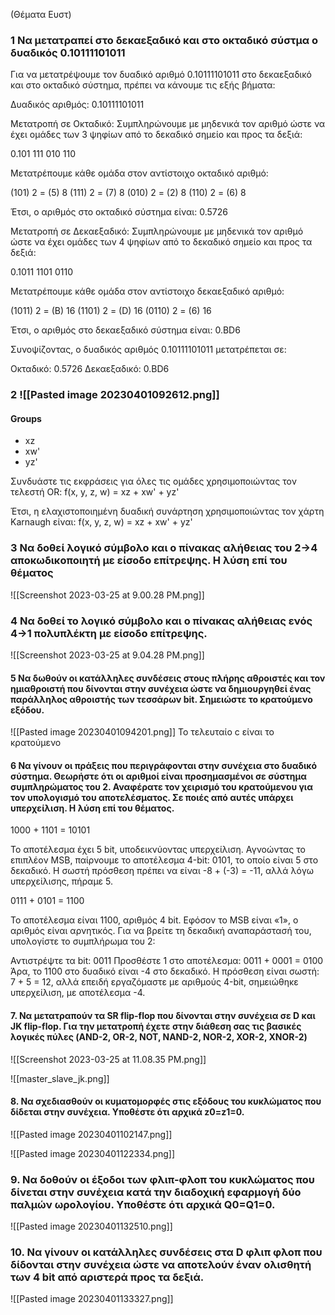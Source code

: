 (Θέματα Ευστ)
### 1 Να μετατραπεί στο δεκαεξαδικό και στο οκταδικό σύστμα ο δυαδικός 0.10111101011

Για να μετατρέψουμε τον δυαδικό αριθμό 0.10111101011 στο δεκαεξαδικό και στο οκταδικό σύστημα, πρέπει να κάνουμε τις εξής βήματα:

Δυαδικός αριθμός: 0.10111101011

Μετατροπή σε Οκταδικό:
Συμπληρώνουμε με μηδενικά τον αριθμό ώστε να έχει ομάδες των 3 ψηφίων από το δεκαδικό σημείο και προς τα δεξιά:

0.101 111 010 110

Μετατρέπουμε κάθε ομάδα στον αντίστοιχο οκταδικό αριθμό:

(101) 2 = (5) 8
(111) 2 = (7) 8
(010) 2 = (2) 8
(110) 2 = (6) 8

Έτσι, ο αριθμός στο οκταδικό σύστημα είναι: 0.5726

Μετατροπή σε Δεκαεξαδικό:
Συμπληρώνουμε με μηδενικά τον αριθμό ώστε να έχει ομάδες των 4 ψηφίων από το δεκαδικό σημείο και προς τα δεξιά:

0.1011 1101 0110

Μετατρέπουμε κάθε ομάδα στον αντίστοιχο δεκαεξαδικό αριθμό:

(1011) 2 = (B) 16
(1101) 2 = (D) 16
(0110) 2 = (6)  16

Έτσι, ο αριθμός στο δεκαεξαδικό σύστημα είναι: 0.BD6

Συνοψίζοντας, ο δυαδικός αριθμός 0.10111101011 μετατρέπεται σε:

Οκταδικό: 0.5726
Δεκαεξαδικό: 0.BD6

### 2 ![[Pasted image 20230401092612.png]]

#### Groups
* xz
* xw'
* yz'

Συνδυάστε τις εκφράσεις για όλες τις ομάδες χρησιμοποιώντας τον τελεστή OR:
f(x, y, z, w) = xz + xw' + yz'

Έτσι, η ελαχιστοποιημένη δυαδική συνάρτηση χρησιμοποιώντας τον χάρτη Karnaugh είναι:
f(x, y, z, w) = xz + xw' + yz'

### 3 Να δοθεί λογικό σύμβολο και ο πίνακας αλήθειας του 2->4 αποκωδικοποιητή με είσοδο επίτρεψης. Η λύση επί του θέματος

![[Screenshot 2023-03-25 at 9.00.28 PM.png]]


### 4 Να δοθεί το λογικό σύμβολο και ο πίνακας αλήθειας ενός 4->1 πολυπλέκτη με είσοδο επίτρεψης.


![[Screenshot 2023-03-25 at 9.04.28 PM.png]]



#### 5 Να δωθούν οι κατάλληλες συνδέσεις στους πλήρης αθροιστές και τον ημιαθροιστή που δίνονται στην συνέχεια ώστε να δημιουργηθεί ένας **παράλληλος αθροιστής** των τεσσάρων bit. Σημειώστε το κρατούμενο εξόδου.

![[Pasted image 20230401094201.png]]
Το τελευταίο c είναι το κρατούμενο



#### 6 Να γίνουν οι πράξεις που περιγράφονται στην συνέχεια στο δυαδικό σύστημα. Θεωρήστε ότι οι αριθμοί είναι προσημασμένοι σε σύστημα συμπληρώματος του 2. Αναφέρατε τον χειρισμό του κρατούμενου για τον υπολογισμό του αποτελέσματος. Σε ποιές από αυτές υπάρχει υπερχείλιση. Η λύση επί του θέματος. 

  1000 + 1101 = 10101
 
Το αποτέλεσμα έχει 5 bit, υποδεικνύοντας υπερχείλιση. Αγνοώντας το επιπλέον MSB, παίρνουμε το αποτέλεσμα 4-bit: 0101, το οποίο είναι 5 στο δεκαδικό. Η σωστή πρόσθεση πρέπει να είναι -8 + (-3) = -11, αλλά λόγω υπερχείλισης, πήραμε 5.

   0111 + 0101 = 1100

Το αποτέλεσμα είναι 1100, αριθμός 4 bit. Εφόσον το MSB είναι «1», ο αριθμός είναι αρνητικός. Για να βρείτε τη δεκαδική αναπαράστασή του, υπολογίστε το συμπλήρωμα του 2:

Αντιστρέψτε τα bit: 0011
Προσθέστε 1 στο αποτέλεσμα: 0011 + 0001 = 0100
Άρα, το 1100 στο δυαδικό είναι -4 στο δεκαδικό. Η πρόσθεση είναι σωστή: 7 + 5 = 12, αλλά επειδή εργαζόμαστε με αριθμούς 4-bit, σημειώθηκε υπερχείλιση, με αποτέλεσμα -4.


#### 7. Να μετατραπούν τα SR flip-flop που δίνονται στην συνέχεια σε D και JK flip-flop. Για την μετατροπή έχετε στην διάθεση σας τις βασικές λογικές πύλες (AND-2, OR-2, NOT, NAND-2, NOR-2, XOR-2, XNOR-2)

![[Screenshot 2023-03-25 at 11.08.35 PM.png]]


![[master_slave_jk.png]]



#### 8. Να σχεδιασθούν οι κυματομορφές στις εξόδους του κυκλώματος που δίδεται στην συνέχεια. Υποθέστε ότι αρχικά z0=z1=0.


![[Pasted image 20230401102147.png]]

![[Pasted image 20230401122334.png]]


### 9. Να δοθούν οι έξοδοι των φλιπ-φλοπ του κυκλώματος που δίνεται στην συνέχεια κατά την διαδοχική εφαρμογή δύο παλμών ωρολογίου. Υποθέστε ότι αρχικά Q0=Q1=0.

![[Pasted image 20230401132510.png]]


### 10. Να γίνουν οι κατάλληλες συνδέσεις στα D φλιπ φλοπ που δίδονται στην συνέχεια ώστε να αποτελούν έναν ολισθητή των 4 bit από αριστερά προς τα δεξιά. 

![[Pasted image 20230401133327.png]]